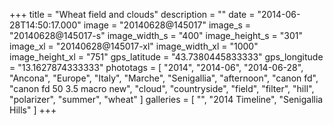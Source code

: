+++
title = "Wheat field and clouds"
description = ""
date = "2014-06-28T14:50:17.000"
image = "20140628@145017"
image_s = "20140628@145017-s"
image_width_s = "400"
image_height_s = "301"
image_xl = "20140628@145017-xl"
image_width_xl = "1000"
image_height_xl = "751"
gps_latitude = "43.7380445833333"
gps_longitude = "13.1627874333333"
phototags = [ "2014", "2014-06", "2014-06-28", "Ancona", "Europe", "Italy", "Marche", "Senigallia", "afternoon", "canon fd", "canon fd 50 3.5 macro new", "cloud", "countryside", "field", "filter", "hill", "polarizer", "summer", "wheat" ]
galleries = [ "", "2014 Timeline", "Senigallia Hills" ]
+++
